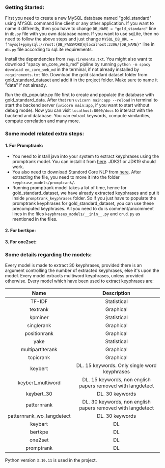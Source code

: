 ### Getting Started:
First you need to create a new MySQL database named "gold_standard" using MYSQL command line client or any other application. If you want to name it diffrently, then you have to change `DB_NAME = "gold_standard"` line in `db.py` file with you own database name. If you want to use sqLite, then no need to follow the above steps and just change `MYSQL_DB_URL = f"mysql+pymysql://root:{DB_PASSWORD}@localhost:3306/{DB_NAME}"` line in `db.py` file according to sqLite requirements.

Install the dependencies from `requrirements.txt`. You might also want to download "spacy en_core_web_md" pipline by running `python -m spacy download en_core_web_md` in the terminal, if not already installed by `requirements.txt` file. Download the gold standard dataset folder from [gold_standard_dataset](https://github.com/niharshah/goldstandard-reviewer-paper-match) and add it in the project folder. Make sure to name it "data" if not already.

Run the db_populate.py file first to create and populate the database with gold_standard_data. After that run `uvicorn main:app --reload` in terminal to start the backend server (`uvicorn main:app`, if you want to start without debug mode). Now you can visit `localhost:8000/docs` to interact with the backend and database. You can extract keywords, compute similarities, compute correlation and many more.

### Some model related extra steps:
#### 1. For Promptrank:
- You need to install java into your system to extract keyphrases using the promptrank model. You can install it from [here](https://www.oracle.com/java/technologies/downloads/#jdk21-windows). JDK21 or JDK19 should work.
- You also need to download Standord Core NLP from [here](https://stanfordnlp.github.io/CoreNLP/download.html). After extracting the file, you need to move it into the folder `keyphrase_models/promptrank/`.
- Running promptrank model takes a lot of time, hence for gold_standard_dataset, we have already extracted keyphrases and put it inside `promptrank_keyphrases` folder. So if you just have to populate the promptrank keyphrases for gold_standard_dataset, you can use these precomputed keyphrases. All you need to do is comment/uncomment lines in the files `keyphrases_models/__inin__.py` and `crud.py` as mentioned in the files.

#### 2. For bertkpe:
#### 3. For one2set:

### Some details regarding the models:
Every model is made to extract 30 keyphrases, provided there is an argument controlling the number of extracted keyphrases, else it's upon the model. Every model extracts multiword keyphrases, unless provided otherwise. Every model which have been used to extract keyphrases are:

| Name   |      Description      |
|:----------:|:-------------:|
| TF-IDF | Statistical |
| textrank | Graphical |
| kpminer | Statistical |
| singlerank | Graphical |
| positionrank | Graphical |
| yake | Statistical |
| multipartiterank | Graphical |
| topicrank | Graphical |
| keybert | DL. 15 keywords. Only single word keyphrases |
| keybert_multiword | DL. 15 keywords, non english papers removed with langdetect |
| keybert_30 | DL. 30 keywords |
| patternrank | DL. 30 keywords, non english papers removed with langdetect |
| patternrank_wo_langdetect | DL. 30 keywords |
| keybart | DL |
| bertkpe | DL |
| one2set | DL |
| promptrank | DL |

Python version `3.10.11` is used in the project.

